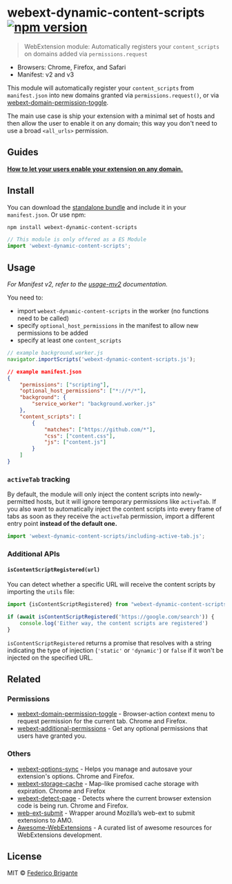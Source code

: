 # webext-dynamic-content-scripts [![npm version](https://img.shields.io/npm/v/webext-dynamic-content-scripts.svg)](https://www.npmjs.com/package/webext-dynamic-content-scripts)

> WebExtension module: Automatically registers your `content_scripts` on domains added via `permissions.request`

- Browsers: Chrome, Firefox, and Safari
- Manifest: v2 and v3

This module will automatically register your `content_scripts` from `manifest.json` into new domains granted via `permissions.request()`, or via [webext-domain-permission-toggle](https://github.com/fregante/webext-domain-permission-toggle).

The main use case is ship your extension with a minimal set of hosts and then allow the user to enable it on any domain; this way you don't need to use a broad `<all_urls>` permission.

## Guides

[**How to let your users enable your extension on any domain.**](how-to-add-github-enterprise-support-to-web-extensions.md)

## Install

You can download the [standalone bundle](https://bundle.fregante.com/?pkg=webext-dynamic-content-scripts) and include it in your `manifest.json`. Or use npm:

```sh
npm install webext-dynamic-content-scripts
```

```js
// This module is only offered as a ES Module
import 'webext-dynamic-content-scripts';
```

## Usage

_For Manifest v2, refer to the [usage-mv2](./usage-mv2.md) documentation._

You need to:

- import `webext-dynamic-content-scripts` in the worker (no functions need to be called)
- specify `optional_host_permissions` in the manifest to allow new permissions to be added
- specify at least one `content_scripts`

```js
// example background.worker.js
navigator.importScripts('webext-dynamic-content-scripts.js');
```

```json
// example manifest.json
{
	"permissions": ["scripting"],
	"optional_host_permissions": ["*://*/*"],
	"background": {
		"service_worker": "background.worker.js"
	},
	"content_scripts": [
		{
			"matches": ["https://github.com/*"],
			"css": ["content.css"],
			"js": ["content.js"]
		}
	]
}
```

### `activeTab` tracking

By default, the module will only inject the content scripts into newly-permitted hosts, but it will ignore temporary permissions like `activeTab`. If you also want to automatically inject the content scripts into every frame of tabs as soon as they receive the `activeTab` permission, import a different entry point **instead of the default one.**

```js
import 'webext-dynamic-content-scripts/including-active-tab.js';
```

### Additional APIs

#### `isContentScriptRegistered(url)`

You can detect whether a specific URL will receive the content scripts by importing the `utils` file:

```js
import {isContentScriptRegistered} from "webext-dynamic-content-scripts/utils.js";

if (await isContentScriptRegistered('https://google.com/search')) {
	console.log('Either way, the content scripts are registered')
}
```

`isContentScriptRegistered` returns a promise that resolves with a string indicating the type of injection (`'static'` or `'dynamic'`) or `false` if it won't be injected on the specified URL.

## Related

### Permissions

- [webext-domain-permission-toggle](https://github.com/fregante/webext-domain-permission-toggle) - Browser-action context menu to request permission for the current tab. Chrome and Firefox.
- [webext-additional-permissions](https://github.com/fregante/webext-additional-permissions) - Get any optional permissions that users have granted you.

### Others

- [webext-options-sync](https://github.com/fregante/webext-options-sync) - Helps you manage and autosave your extension's options. Chrome and Firefox.
- [webext-storage-cache](https://github.com/fregante/webext-storage-cache) - Map-like promised cache storage with expiration. Chrome and Firefox
- [webext-detect-page](https://github.com/fregante/webext-detect-page) - Detects where the current browser extension code is being run. Chrome and Firefox.
- [web-ext-submit](https://github.com/fregante/web-ext-submit) - Wrapper around Mozilla’s web-ext to submit extensions to AMO.
- [Awesome-WebExtensions](https://github.com/fregante/Awesome-WebExtensions) - A curated list of awesome resources for WebExtensions development.

## License

MIT © [Federico Brigante](https://fregante.com)

